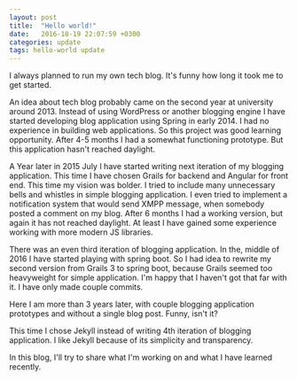 ```yaml
---
layout: post
title:  "Hello world!"
date:   2016-10-19 22:07:59 +0300
categories: update
tags: hello-world update
---
```

I always planned to run my own tech blog. It's funny how long it took me to get started.

An idea about tech blog probably came on the second year at university around 2013.
Instead of using WordPress or another blogging engine I have started developing blog application using Spring in early 2014.
I had no experience in building web applications. So this project was good learning opportunity.
After 4-5 months I had a somewhat functioning prototype. But this application hasn't reached daylight.

A Year later in 2015 July I have started writing next iteration of my blogging application.
This time I have chosen Grails for backend and Angular for front end. This time my vision was bolder.
I tried to include many unnecessary bells and whistles in simple blogging application.
I even tried to implement a notification system that would send XMPP message, when somebody posted a comment on my blog.
After 6 months I had a working version, but again it has not reached daylight.
At least I have gained some experience working with more modern JS libraries.

There was an even third iteration of blogging application. In the, middle of 2016 I have started playing with spring boot.
So I had idea to rewrite my second version from Grails 3 to spring boot, because Grails seemed too heavyweight for simple application.
I'm happy that I haven't got that far with it. I have only made couple commits.

Here I am more than 3 years later, with couple blogging application prototypes and without a single blog post. Funny, isn't it?

This time I chose Jekyll instead of writing 4th iteration of blogging application.
I like Jekyll because of its simplicity and transparency.

In this blog, I'll try to share what I'm working on and what I have learned recently.

